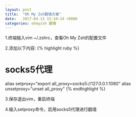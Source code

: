 ```yaml
---
layout: post
title:  "Oh My Zsh翻墙方案"
date:   2017-04-13 15:10:24 +0800
categories: ohmyzsh 翻墙
---
```

1.终端输入vim ~/.zshrc，查看Oh My Zsh的配置文件

2.添加以下内容:
{% highlight ruby %}
# socks5代理
alias setproxy="export all_proxy=socks5://127.0.0.1:1080"
alias unsetproxy="unset all_proxy"
{% endhighlight %}

3.保存退出vim，重启终端

4.输入setproxy命令，启用socks5代理进行翻墙
